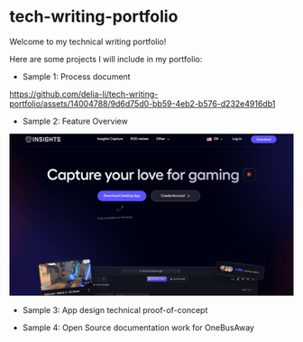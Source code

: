 # tech-writing-portfolio
Welcome to my technical writing portfolio!

Here are some projects I will include in my portfolio:
* Sample 1: Process document


https://github.com/delia-li/tech-writing-portfolio/assets/14004788/9d6d75d0-bb59-4eb2-b576-d232e4916db1



* Sample 2: Feature Overview
<img src="./insights_capture/hero_image.png" width="800">

* Sample 3: App design technical proof-of-concept

* Sample 4: Open Source documentation work for OneBusAway
